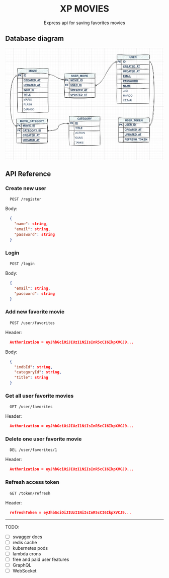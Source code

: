 <h1 align='center'>XP MOVIES</h1>

<p align='center'>Express api for saving favorites movies</p>

## Database diagram

![Database](./xp-movie-CURRENT.webp)

## API Reference

### Create new user

```http
  POST /register
```

Body:

```json
  {
    "name": string,
    "email": string,
    "password": string
  }
```

### Login

```http
  POST /login
```

Body:

```json
  {
    "email": string,
    "password": string
  }
```

### Add new favorite movie

```http
  POST /user/favorites
```

Header:

```json
  Authorization = eyJhbGciOiJIUzI1NiIsInR5cCI6IkpXVCJ9...
```

Body:

```json
  {
    "imdbId": string,
    "categoryId": string,
    "title": string
  }
```

### Get all user favorite movies

```http
  GET /user/favorites
```

Header:

```json
  Authorization = eyJhbGciOiJIUzI1NiIsInR5cCI6IkpXVCJ9...
```

### Delete one user favorite movie

```http
  DEL /user/favorites/1
```

Header:

```json
  Authorization = eyJhbGciOiJIUzI1NiIsInR5cCI6IkpXVCJ9...
```

### Refresh access token

```http
  GET /token/refresh
```

Header:

```json
  refreshToken = eyJhbGciOiJIUzI1NiIsInR5cCI6IkpXVCJ9...
```

---

TODO:

- [ ] swagger docs
- [ ] redis cache
- [ ] kubernetes pods
- [ ] lambda crons
- [ ] free and paid user features
- [ ] GraphQL
- [ ] WebSocket
